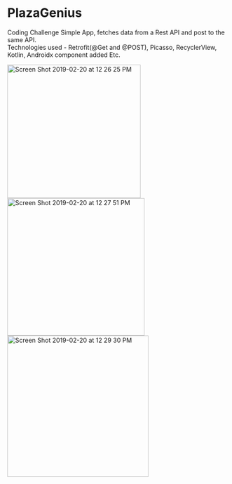 # PlazaGenius
Coding Challenge  Simple App, fetches data from a Rest API and post to the same API.  
Technologies used -  Retrofit(@Get and @POST), Picasso, RecyclerView, Kotlin, Androidx component added Etc.



<img width="304" alt="Screen Shot 2019-02-20 at 12 26 25 PM" src="https://user-images.githubusercontent.com/30957125/65652723-b7278680-dfe0-11e9-915e-4d1fd71a41a6.png">
<img width="313" alt="Screen Shot 2019-02-20 at 12 27 51 PM" src="https://user-images.githubusercontent.com/30957125/65652724-b7278680-dfe0-11e9-8f84-dc4f84396c15.png">
<img width="322" alt="Screen Shot 2019-02-20 at 12 29 30 PM" src="https://user-images.githubusercontent.com/30957125/65652725-b7c01d00-dfe0-11e9-95e3-4a08cc02edf9.png">

